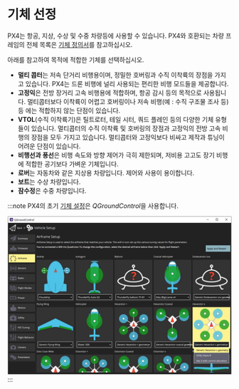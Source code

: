 # 기체 선정

PX4는 항공, 지상, 수상 및 수중 차량등에 사용할 수 있습니다. PX4와 호환되는 차량 프레임의 전체 목록은 [기체 정의서](../airframes/airframe_reference.md)를 참고하십시오.

아래를 참고하여 목적에 적합한 기체를 선택하십시오.
- **멀티 콥터**는 저속 단거리 비행용이며, 정밀한 호버링과 수직 이착륙의 장점을 가지고 있습니다. PX4는 드론 비행에 널리 사용되는 편리한 비행 모드들을 제공합니다.
- **고정익**은 전방 장거리 고속 비행용에 적합하며, 항공 감시 등의 목적으로 사용됩니다. 멀티콥터보다 이착륙이 어렵고 호버링이나 저속 비행(예 : 수직 구조물 조사 등)등 에는 적합하지 않는 단점이 있습니다.
- **VTOL**(수직 이착륙기)은 틸트로터, 테일 시터, 쿼드 플레인 등의 다양한 기체 유형들이 있습니다. 멀티콥터의 수직 이착륙 및 호버링의 장점과 고정익의 전방 고속 비행의 장점을 모두 가지고 있습니다. 멀티콥터와 고정익보다 비싸고 제작과 튜닝이 어려운 단점이 있습니다.
- **비행선과 풍선**은 비행 속도와 방향 제어가 극히 제한되며, 저비용 고고도 장기 비행에 적합한 공기보다 가벼운 기체입니다.
- **로버**는 자동차와 같은 지상용 차량입니다. 제어와 사용이 용이합니다.
- **보트**는 수상 차량입니다.
- **잠수정**은 수중 차량입니다.

:::note PX4의 초기 [기체 설정](../config/airframe.md)은 *QGroundControl*을 사용합니다.

![프레임 선택 ](../../assets/qgc/setup/airframe/airframe_px4.jpg) :::
